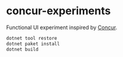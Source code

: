 # concur-experiments

Functional UI experiment inspired by [Concur](https://github.com/ajnsit/concur-js).

```bash
dotnet tool restore
dotnet paket install
dotnet build
```
